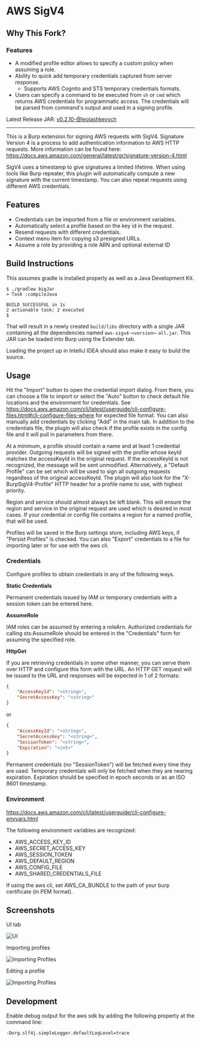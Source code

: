 # AWS SigV4
## Why This Fork?
### Features 
- A modified profile editor allows to specify a custom policy when assuming a role.
- Ability to quick add temporary credentials captured from server response.
  - Supports AWS Cognito and STS temporary credentials formats.
- Users can specify a command to be executed from `sh` or `cmd` which returns AWS credentials for programmatic access. The credentials will be parsed from command's output and used in a signing profile.  

Latest Release JAR: [v0.2.10-@leolashkevych](https://github.com/leolashkevych/aws-sigv4/releases/tag/v0.2.10-%40leolashkevych)

---
This is a Burp extension for signing AWS requests with SigV4. Signature Version 4 is a process to add
authentication information to AWS HTTP requests. More information can be found here:
https://docs.aws.amazon.com/general/latest/gr/signature-version-4.html

SigV4 uses a timestamp to give signatures a limited lifetime. When using tools like Burp repeater,
this plugin will automatically compute a new signature with the current timestamp. You can also
repeat requests using different AWS credentials.

## Features
- Credentials can be imported from a file or environment variables.
- Automatically select a profile based on the key id in the request.
- Resend requests with different credentials.
- Context menu item for copying s3 presigned URLs.
- Assume a role by providing a role ARN and optional external ID


## Build Instructions
This assumes gradle is installed properly as well as a Java Development Kit.

```
$ ./gradlew bigJar
> Task :compileJava

BUILD SUCCESSFUL in 1s
2 actionable task: 2 executed
$ 
```

That will result in a newly created `build/libs` directory with a single JAR
containing all the dependencies named `aws-sigv4-<version>-all.jar`. This JAR can be
loaded into Burp using the Extender tab.

Loading the project up in IntelliJ IDEA should also make it easy to build the
source.


## Usage
Hit the "Import" button to open the credential import dialog. From there, you can choose a
file to import or select the "Auto" button to check default file locations and
the environment for credentials. See https://docs.aws.amazon.com/cli/latest/userguide/cli-configure-files.html#cli-configure-files-where
for expected file format. You can also manually add credentials by clicking "Add" in the main tab.
In addition to the credentials file, the plugin will also check if the profile exists in the config
file and it will pull in parameters from there.

At a minimum, a profile should contain a name and at least 1 credential provider. Outgoing requests
will be signed with the profile whose keyId matches the accessKeyId in the original request. If
the accessKeyId is not recognized, the message will be sent unmodified. Alternatively, a
"Default Profile" can be set which will be used to sign all outgoing requests regardless
of the original accessKeyId. The plugin will also look for the "X-BurpSigV4-Profile" HTTP header
for a profile name to use, with highest priority.

Region and service should almost always be left blank. This will ensure the region and
service in the original request are used which is desired in most cases. If your credential
or config file contains a region for a named profile, that will be used.

Profiles will be saved in the Burp settings store, including AWS keys, if "Persist Profiles"
is checked. You can also "Export" credentials to a file for importing later or for use
with the aws cli.

### Credentials

Configure profiles to obtain credentials in any of the following ways.

**Static Credentials**

Permanent credentials issued by IAM or temporary credentials with a session token can be
entered here.

**AssumeRole**

IAM roles can be assumed by entering a roleArn. Authorized credentials for calling sts:AssumeRole
should be entered in the "Credentials" form for assuming the specified role.

**HttpGet**

If you are retrieving credentials in some other manner, you can serve them over HTTP and
configure this form with the URL. An HTTP GET request will be issued to the URL and responses
will be expected in 1 of 2 formats:

```json
{
    "AccessKeyId": "<string>",
    "SecretAccessKey": "<string>"
}
```

or

```json
{
    "AccessKeyId": "<string>",
    "SecretAccessKey": "<string>",
    "SessionToken": "<string>",
    "Expiration": "<int>"
}
```

Permanent credentials (no "SessionToken") will be fetched every time they are used. Temporary credentials
will only be fetched when they are nearing expiration. Expiration should be specified in epoch seconds or
as an ISO 8601 timestamp.

### Environment
https://docs.aws.amazon.com/cli/latest/userguide/cli-configure-envvars.html

The following environment variables are recognized:
- AWS_ACCESS_KEY_ID
- AWS_SECRET_ACCESS_KEY
- AWS_SESSION_TOKEN
- AWS_DEFAULT_REGION
- AWS_CONFIG_FILE
- AWS_SHARED_CREDENTIALS_FILE

If using the aws cli, set AWS_CA_BUNDLE to the path of your burp certificate (in PEM format).

## Screenshots

UI tab

![UI](docs/screenshots/ui-example.png)

Importing profiles

![Importing Profiles](docs/screenshots/import-profiles.png)

Editing a profile

![Importing Profiles](docs/screenshots/profile-editor.png)

## Development

Enable debug output for the aws sdk by adding the following property at the command line:

```
-Dorg.slf4j.simpleLogger.defaultLogLevel=trace
```
